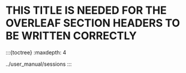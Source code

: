 
# THIS TITLE IS NEEDED FOR THE OVERLEAF SECTION HEADERS TO BE WRITTEN CORRECTLY

:::{toctree}
:maxdepth: 4

../user_manual/sessions
:::
